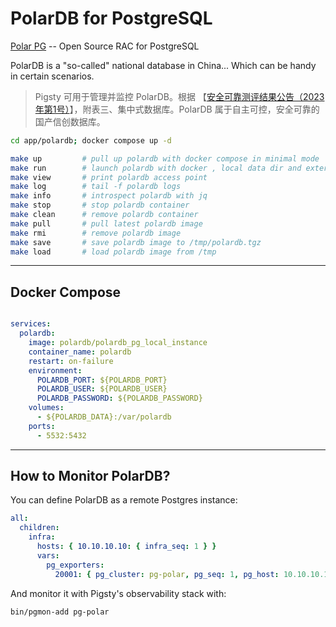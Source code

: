 # PolarDB for PostgreSQL

[Polar PG](https://openpolardb.com/document?type=PolarDB-PG) -- Open Source RAC for PostgreSQL

PolarDB is a "so-called" national database in China... Which can be handy in certain scenarios.

> Pigsty 可用于管理并监控 PolarDB。根据 【[安全可靠测评结果公告（2023年第1号）](http://www.itsec.gov.cn/aqkkcp/cpgg/202312/t20231226_162074.html)】，附表三、集中式数据库。PolarDB 属于自主可控，安全可靠的国产信创数据库。


```bash
cd app/polardb; docker compose up -d
```

```bash
make up         # pull up polardb with docker compose in minimal mode
make run        # launch polardb with docker , local data dir and external PostgreSQL
make view       # print polardb access point
make log        # tail -f polardb logs
make info       # introspect polardb with jq
make stop       # stop polardb container
make clean      # remove polardb container
make pull       # pull latest polardb image
make rmi        # remove polardb image
make save       # save polardb image to /tmp/polardb.tgz
make load       # load polardb image from /tmp
```


-------------

## Docker Compose 

```yaml

services:
  polardb:
    image: polardb/polardb_pg_local_instance
    container_name: polardb
    restart: on-failure
    environment:
      POLARDB_PORT: ${POLARDB_PORT}
      POLARDB_USER: ${POLARDB_USER}
      POLARDB_PASSWORD: ${POLARDB_PASSWORD}
    volumes:
      - ${POLARDB_DATA}:/var/polardb
    ports:
      - 5532:5432
```


-------------

## How to Monitor PolarDB?

You can define PolarDB as a remote Postgres instance:

```yaml
all:
  children:
    infra:
      hosts: { 10.10.10.10: { infra_seq: 1 } }
      vars:
        pg_exporters:
          20001: { pg_cluster: pg-polar, pg_seq: 1, pg_host: 10.10.10.10 , pg_exporter_url: 'postgres://postgres:postgres@10.10.10.10:5532/postgres' }
```

And monitor it with Pigsty's observability stack with:

```bash
bin/pgmon-add pg-polar
```